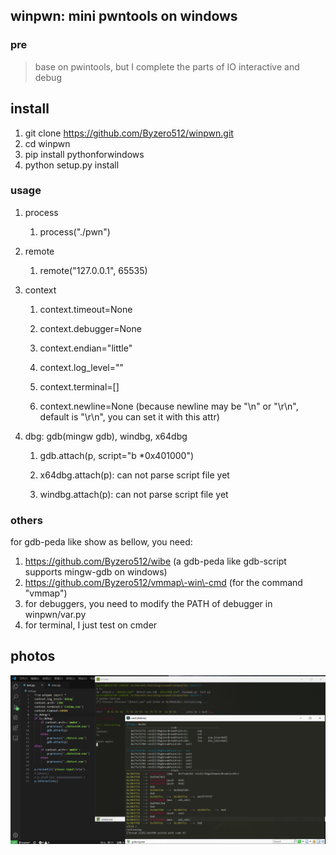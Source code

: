 ## winpwn: mini pwntools on windows

### pre

> base on pwintools, but I complete the parts of IO interactive and debug

## install

1. git clone  https://github.com/Byzero512/winpwn.git
1. cd winpwn
1. pip install pythonforwindows
1. python setup.py install





### usage

1. process

   1. process\("./pwn"\)
1. remote

   1. remote\("127.0.0.1", 65535\)
1. context

   1. context\.timeout=None

   1. context\.debugger=None

   1. context\.endian="little"

   1. context\.log\_level=""

   1. context\.terminal=\[\]

   1. context\.newline=None \(because newline may be "\\n" or "\\r\\n", default is "\\r\\n", you can set it with this attr\)
1. dbg: gdb\(mingw gdb\), windbg, x64dbg

   1. gdb\.attach\(p, script="b \*0x401000"\)

   1. x64dbg\.attach\(p\): can not parse script file yet

   1. windbg\.attach\(p\): can not parse script file yet



### others

for gdb\-peda like show  as bellow, you need:

1. https://github.com/Byzero512/wibe (a gdb-peda like gdb-script supports mingw-gdb on windows)
1. https://github.com/Byzero512/vmmap\-win\-cmd (for the command "vmmap")
2. for debuggers, you need to modify the PATH of debugger in winpwn/var.py
3. for terminal, I just test on cmder

## photos
![enter description here](./img/winpwn1.png)
